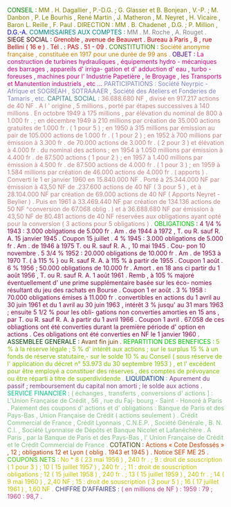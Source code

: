 <span style="color:rgb(0,128,0)">CONSEIL</span> <span style="color:rgb(0,128,0)">:</span> <span style="color:rgb(128,128,0)">MM</span> <span style="color:rgb(128,128,0)">.</span> <span style="color:rgb(128,128,0)">H.</span> <span style="color:rgb(128,128,0)">Dagallier</span> <span style="color:rgb(128,128,0)">,</span> <span style="color:rgb(128,128,0)">P.-D.G.</span> <span style="color:rgb(128,128,0)">;</span> <span style="color:rgb(128,128,0)">G.</span> <span style="color:rgb(128,128,0)">Glasser</span> <span style="color:rgb(128,128,0)">et</span> <span style="color:rgb(128,128,0)">B.</span> <span style="color:rgb(128,128,0)">Bonjean</span> <span style="color:rgb(128,128,0)">,</span> <span style="color:rgb(128,128,0)">V.-P.</span> <span style="color:rgb(128,128,0)">;</span> <span style="color:rgb(128,128,0)">M.</span> <span style="color:rgb(128,128,0)">Danbon</span> <span style="color:rgb(128,128,0)">,</span> <span style="color:rgb(128,128,0)">P.</span> <span style="color:rgb(128,128,0)">Le</span> <span style="color:rgb(128,128,0)">Bourhis</span> <span style="color:rgb(128,128,0)">,</span> <span style="color:rgb(128,128,0)">René</span> <span style="color:rgb(128,128,0)">Martin</span> <span style="color:rgb(128,128,0)">,</span> <span style="color:rgb(128,128,0)">J.</span> <span style="color:rgb(128,128,0)">Matheron</span> <span style="color:rgb(128,128,0)">,</span> <span style="color:rgb(128,128,0)">M.</span> <span style="color:rgb(128,128,0)">Neyret</span> <span style="color:rgb(128,128,0)">,</span> <span style="color:rgb(128,128,0)">H.</span> <span style="color:rgb(128,128,0)">Vicaire</span> <span style="color:rgb(128,128,0)">,</span> <span style="color:rgb(128,128,0)">Baron</span> <span style="color:rgb(128,128,0)">L.</span> <span style="color:rgb(128,128,0)">Reille</span> <span style="color:rgb(128,128,0)">,</span> <span style="color:rgb(128,128,0)">F.</span> <span style="color:rgb(128,128,0)">Paul</span> <span style="color:rgb(128,128,0)">.</span> <span style="color:rgb(128,128,0)">DIRECTION</span> <span style="color:rgb(128,128,0)">:</span> <span style="color:rgb(128,128,0)">MM</span> <span style="color:rgb(128,128,0)">.</span> <span style="color:rgb(128,128,0)">B.</span> <span style="color:rgb(128,128,0)">Chadenet</span> <span style="color:rgb(128,128,0)">,</span> <span style="color:rgb(128,128,0)">D.G.</span> <span style="color:rgb(128,128,0)">;</span> <span style="color:rgb(128,128,0)">P.</span> <span style="color:rgb(128,128,0)">Million</span> <span style="color:rgb(128,128,0)">,</span> <span style="color:rgb(0,0,192)">D.G.-A.</span> <span style="color:rgb(0,128,128)">COMMISSAIRES</span> <span style="color:rgb(0,128,128)">AUX</span> <span style="color:rgb(0,128,128)">COMPTES</span> <span style="color:rgb(0,128,128)">:</span> <span style="color:rgb(128,128,128)">MM</span> <span style="color:rgb(128,128,128)">.</span> <span style="color:rgb(128,128,128)">M.</span> <span style="color:rgb(128,128,128)">Roche</span> <span style="color:rgb(128,128,128)">,</span> <span style="color:rgb(128,128,128)">A.</span> <span style="color:rgb(128,128,128)">Rouget</span> <span style="color:rgb(128,128,128)">.</span> <span style="color:rgb(64,0,0)">SIEGE</span> <span style="color:rgb(64,0,0)">SOCIAL</span> <span style="color:rgb(64,0,0)">:</span> <span style="color:rgb(192,0,0)">Grenoble</span> <span style="color:rgb(192,0,0)">,</span> <span style="color:rgb(192,0,0)">avenue</span> <span style="color:rgb(192,0,0)">de</span> <span style="color:rgb(192,0,0)">Beauvert</span> <span style="color:rgb(192,0,0)">.</span> <span style="color:rgb(192,0,0)">Bureau</span> <span style="color:rgb(192,0,0)">à</span> <span style="color:rgb(192,0,0)">Paris</span> <span style="color:rgb(192,0,0)">,</span> <span style="color:rgb(192,0,0)">8</span> <span style="color:rgb(192,0,0)">,</span> <span style="color:rgb(192,0,0)">rue</span> <span style="color:rgb(192,0,0)">Bellini</span> <span style="color:rgb(192,0,0)">(</span> <span style="color:rgb(192,0,0)">16</span> <span style="color:rgb(192,0,0)">e</span> <span style="color:rgb(192,0,0)">)</span> <span style="color:rgb(192,0,0)">.</span> <span style="color:rgb(192,0,0)">Tél</span> <span style="color:rgb(192,0,0)">.</span> <span style="color:rgb(192,0,0)">:</span> <span style="color:rgb(192,0,0)">PAS</span> <span style="color:rgb(192,0,0)">.</span> <span style="color:rgb(192,0,0)">51</span> <span style="color:rgb(192,0,0)">-</span> <span style="color:rgb(192,0,0)">09</span> <span style="color:rgb(192,0,0)">.</span> <span style="color:rgb(64,128,0)">CONSTITUTION</span> <span style="color:rgb(64,128,0)">:</span> <span style="color:rgb(192,128,0)">Société</span> <span style="color:rgb(192,128,0)">anonyme</span> <span style="color:rgb(192,128,0)">française</span> <span style="color:rgb(192,128,0)">,</span> <span style="color:rgb(192,128,0)">constituée</span> <span style="color:rgb(192,128,0)">en</span> <span style="color:rgb(192,128,0)">1917</span> <span style="color:rgb(192,128,0)">pour</span> <span style="color:rgb(192,128,0)">une</span> <span style="color:rgb(192,128,0)">durée</span> <span style="color:rgb(192,128,0)">de</span> <span style="color:rgb(192,128,0)">99</span> <span style="color:rgb(192,128,0)">ans</span> <span style="color:rgb(192,128,0)">.</span> <span style="color:rgb(64,0,128)">OBJET</span> <span style="color:rgb(64,0,128)">:</span> <span style="color:rgb(192,0,128)">La</span> <span style="color:rgb(192,0,128)">construction</span> <span style="color:rgb(192,0,128)">de</span> <span style="color:rgb(192,0,128)">turbines</span> <span style="color:rgb(192,0,128)">hydrauliques</span> <span style="color:rgb(192,0,128)">,</span> <span style="color:rgb(192,0,128)">équipements</span> <span style="color:rgb(192,0,128)">hydro</span> <span style="color:rgb(192,0,128)">-</span> <span style="color:rgb(192,0,128)">mécaniques</span> <span style="color:rgb(192,0,128)">des</span> <span style="color:rgb(192,0,128)">barrages</span> <span style="color:rgb(192,0,128)">,</span> <span style="color:rgb(192,0,128)">appareils</span> <span style="color:rgb(192,0,128)">d'</span> <span style="color:rgb(192,0,128)">irriga-</span> <span style="color:rgb(192,0,128)">gation</span> <span style="color:rgb(192,0,128)">et</span> <span style="color:rgb(192,0,128)">d'</span> <span style="color:rgb(192,0,128)">adduction</span> <span style="color:rgb(192,0,128)">d'</span> <span style="color:rgb(192,0,128)">eau</span> <span style="color:rgb(192,0,128)">,</span> <span style="color:rgb(192,0,128)">turbo</span> <span style="color:rgb(192,0,128)">-</span> <span style="color:rgb(192,0,128)">foreuses</span> <span style="color:rgb(192,0,128)">,</span> <span style="color:rgb(192,0,128)">machines</span> <span style="color:rgb(192,0,128)">pour</span> <span style="color:rgb(192,0,128)">l'</span> <span style="color:rgb(192,0,128)">Industrie</span> <span style="color:rgb(192,0,128)">Papetière</span> <span style="color:rgb(192,0,128)">,</span> <span style="color:rgb(192,0,128)">le</span> <span style="color:rgb(192,0,128)">Broyage</span> <span style="color:rgb(192,0,128)">,</span> <span style="color:rgb(192,0,128)">les</span> <span style="color:rgb(192,0,128)">Transports</span> <span style="color:rgb(192,0,128)">et</span> <span style="color:rgb(192,0,128)">Manutention</span> <span style="color:rgb(192,0,128)">industriels</span> <span style="color:rgb(192,0,128)">,</span> <span style="color:rgb(192,0,128)">etc</span> <span style="color:rgb(192,0,128)">...</span> <span style="color:rgb(128,128,192)">PARTICIPATIONS</span> <span style="color:rgb(128,128,192)">:</span> <span style="color:rgb(128,128,192)">Société</span> <span style="color:rgb(128,128,192)">Neyrpic</span> <span style="color:rgb(128,128,192)">-</span> <span style="color:rgb(128,128,192)">Afrîque</span> <span style="color:rgb(128,128,192)">et</span> <span style="color:rgb(128,128,192)">SOGREAH</span> <span style="color:rgb(128,128,192)">,</span> <span style="color:rgb(128,128,192)">SOTRAAAER</span> <span style="color:rgb(128,128,192)">,</span> <span style="color:rgb(128,128,192)">Société</span> <span style="color:rgb(128,128,192)">des</span> <span style="color:rgb(128,128,192)">Ateliers</span> <span style="color:rgb(128,128,192)">et</span> <span style="color:rgb(128,128,192)">Fonderies</span> <span style="color:rgb(128,128,192)">de</span> <span style="color:rgb(128,128,192)">Tamaris</span> <span style="color:rgb(128,128,192)">,</span> <span style="color:rgb(128,128,192)">etc.</span> <span style="color:rgb(64,128,128)">CAPITAL</span> <span style="color:rgb(64,128,128)">SOCIAL</span> <span style="color:rgb(64,128,128)">:</span> <span style="color:rgb(192,128,128)">36.688.680</span> <span style="color:rgb(192,128,128)">NF</span> <span style="color:rgb(192,128,128)">,</span> <span style="color:rgb(192,128,128)">divisé</span> <span style="color:rgb(192,128,128)">en</span> <span style="color:rgb(192,128,128)">917.217</span> <span style="color:rgb(192,128,128)">actions</span> <span style="color:rgb(192,128,128)">de</span> <span style="color:rgb(192,128,128)">40</span> <span style="color:rgb(192,128,128)">NF</span> <span style="color:rgb(192,128,128)">.</span> <span style="color:rgb(192,128,128)">A</span> <span style="color:rgb(192,128,128)">l</span> <span style="color:rgb(192,128,128)">'</span> <span style="color:rgb(192,128,128)">origine</span> <span style="color:rgb(192,128,128)">,</span> <span style="color:rgb(192,128,128)">5</span> <span style="color:rgb(192,128,128)">millions</span> <span style="color:rgb(192,128,128)">,</span> <span style="color:rgb(192,128,128)">porté</span> <span style="color:rgb(192,128,128)">par</span> <span style="color:rgb(192,128,128)">étapes</span> <span style="color:rgb(192,128,128)">successives</span> <span style="color:rgb(192,128,128)">à</span> <span style="color:rgb(192,128,128)">140</span> <span style="color:rgb(192,128,128)">millions</span> <span style="color:rgb(192,128,128)">.</span> <span style="color:rgb(192,128,128)">En</span> <span style="color:rgb(192,128,128)">octobre</span> <span style="color:rgb(192,128,128)">1949</span> <span style="color:rgb(192,128,128)">à</span> <span style="color:rgb(192,128,128)">175</span> <span style="color:rgb(192,128,128)">millions</span> <span style="color:rgb(192,128,128)">,</span> <span style="color:rgb(192,128,128)">par</span> <span style="color:rgb(192,128,128)">élévation</span> <span style="color:rgb(192,128,128)">du</span> <span style="color:rgb(192,128,128)">nominal</span> <span style="color:rgb(192,128,128)">de</span> <span style="color:rgb(192,128,128)">800</span> <span style="color:rgb(192,128,128)">à</span> <span style="color:rgb(192,128,128)">1.000</span> <span style="color:rgb(192,128,128)">fr</span> <span style="color:rgb(192,128,128)">.</span> <span style="color:rgb(192,128,128)">;</span> <span style="color:rgb(192,128,128)">en</span> <span style="color:rgb(192,128,128)">décembre</span> <span style="color:rgb(192,128,128)">1949</span> <span style="color:rgb(192,128,128)">à</span> <span style="color:rgb(192,128,128)">210</span> <span style="color:rgb(192,128,128)">millions</span> <span style="color:rgb(192,128,128)">par</span> <span style="color:rgb(192,128,128)">création</span> <span style="color:rgb(192,128,128)">de</span> <span style="color:rgb(192,128,128)">35.000</span> <span style="color:rgb(192,128,128)">actions</span> <span style="color:rgb(192,128,128)">gratuites</span> <span style="color:rgb(192,128,128)">de</span> <span style="color:rgb(192,128,128)">1.000</span> <span style="color:rgb(192,128,128)">fr</span> <span style="color:rgb(192,128,128)">.</span> <span style="color:rgb(192,128,128)">(</span> <span style="color:rgb(192,128,128)">1</span> <span style="color:rgb(192,128,128)">pour</span> <span style="color:rgb(192,128,128)">5</span> <span style="color:rgb(192,128,128)">)</span> <span style="color:rgb(192,128,128)">;</span> <span style="color:rgb(192,128,128)">en</span> <span style="color:rgb(192,128,128)">1950</span> <span style="color:rgb(192,128,128)">à</span> <span style="color:rgb(192,128,128)">315</span> <span style="color:rgb(192,128,128)">millions</span> <span style="color:rgb(192,128,128)">par</span> <span style="color:rgb(192,128,128)">émission</span> <span style="color:rgb(192,128,128)">au</span> <span style="color:rgb(192,128,128)">pair</span> <span style="color:rgb(192,128,128)">de</span> <span style="color:rgb(192,128,128)">105.000</span> <span style="color:rgb(192,128,128)">actions</span> <span style="color:rgb(192,128,128)">de</span> <span style="color:rgb(192,128,128)">1.000</span> <span style="color:rgb(192,128,128)">fr</span> <span style="color:rgb(192,128,128)">.</span> <span style="color:rgb(192,128,128)">(</span> <span style="color:rgb(192,128,128)">1</span> <span style="color:rgb(192,128,128)">pour</span> <span style="color:rgb(192,128,128)">2</span> <span style="color:rgb(192,128,128)">)</span> <span style="color:rgb(192,128,128)">;</span> <span style="color:rgb(192,128,128)">en</span> <span style="color:rgb(192,128,128)">1952</span> <span style="color:rgb(192,128,128)">à</span> <span style="color:rgb(192,128,128)">700</span> <span style="color:rgb(192,128,128)">millions</span> <span style="color:rgb(192,128,128)">par</span> <span style="color:rgb(192,128,128)">émission</span> <span style="color:rgb(192,128,128)">à</span> <span style="color:rgb(192,128,128)">3.300</span> <span style="color:rgb(192,128,128)">fr</span> <span style="color:rgb(192,128,128)">.</span> <span style="color:rgb(192,128,128)">de</span> <span style="color:rgb(192,128,128)">70.000</span> <span style="color:rgb(192,128,128)">actions</span> <span style="color:rgb(192,128,128)">de</span> <span style="color:rgb(192,128,128)">3.000</span> <span style="color:rgb(192,128,128)">fr</span> <span style="color:rgb(192,128,128)">.</span> <span style="color:rgb(192,128,128)">(</span> <span style="color:rgb(192,128,128)">2</span> <span style="color:rgb(192,128,128)">pour</span> <span style="color:rgb(192,128,128)">3</span> <span style="color:rgb(192,128,128)">)</span> <span style="color:rgb(192,128,128)">et</span> <span style="color:rgb(192,128,128)">élévation</span> <span style="color:rgb(192,128,128)">à</span> <span style="color:rgb(192,128,128)">4.000</span> <span style="color:rgb(192,128,128)">fr</span> <span style="color:rgb(192,128,128)">.</span> <span style="color:rgb(192,128,128)">du</span> <span style="color:rgb(192,128,128)">nominal</span> <span style="color:rgb(192,128,128)">des</span> <span style="color:rgb(192,128,128)">actions</span> <span style="color:rgb(192,128,128)">;</span> <span style="color:rgb(192,128,128)">en</span> <span style="color:rgb(192,128,128)">1954</span> <span style="color:rgb(192,128,128)">à</span> <span style="color:rgb(192,128,128)">1.050</span> <span style="color:rgb(192,128,128)">millions</span> <span style="color:rgb(192,128,128)">par</span> <span style="color:rgb(192,128,128)">émission</span> <span style="color:rgb(192,128,128)">à</span> <span style="color:rgb(192,128,128)">4.400</span> <span style="color:rgb(192,128,128)">fr</span> <span style="color:rgb(192,128,128)">.</span> <span style="color:rgb(192,128,128)">de</span> <span style="color:rgb(192,128,128)">87.500</span> <span style="color:rgb(192,128,128)">actions</span> <span style="color:rgb(192,128,128)">(</span> <span style="color:rgb(192,128,128)">1</span> <span style="color:rgb(192,128,128)">pour</span> <span style="color:rgb(192,128,128)">2</span> <span style="color:rgb(192,128,128)">)</span> <span style="color:rgb(192,128,128)">;</span> <span style="color:rgb(192,128,128)">en</span> <span style="color:rgb(192,128,128)">1957</span> <span style="color:rgb(192,128,128)">à</span> <span style="color:rgb(192,128,128)">1.400</span> <span style="color:rgb(192,128,128)">millions</span> <span style="color:rgb(192,128,128)">par</span> <span style="color:rgb(192,128,128)">émission</span> <span style="color:rgb(192,128,128)">à</span> <span style="color:rgb(192,128,128)">4.500</span> <span style="color:rgb(192,128,128)">fr</span> <span style="color:rgb(192,128,128)">.</span> <span style="color:rgb(192,128,128)">de</span> <span style="color:rgb(192,128,128)">87.500</span> <span style="color:rgb(192,128,128)">actions</span> <span style="color:rgb(192,128,128)">de</span> <span style="color:rgb(192,128,128)">4.000</span> <span style="color:rgb(192,128,128)">fr</span> <span style="color:rgb(192,128,128)">.</span> <span style="color:rgb(192,128,128)">(</span> <span style="color:rgb(192,128,128)">1</span> <span style="color:rgb(192,128,128)">pour</span> <span style="color:rgb(192,128,128)">3</span> <span style="color:rgb(192,128,128)">)</span> <span style="color:rgb(192,128,128)">;</span> <span style="color:rgb(192,128,128)">en</span> <span style="color:rgb(192,128,128)">1959</span> <span style="color:rgb(192,128,128)">à</span> <span style="color:rgb(192,128,128)">1.584</span> <span style="color:rgb(192,128,128)">millions</span> <span style="color:rgb(192,128,128)">par</span> <span style="color:rgb(192,128,128)">création</span> <span style="color:rgb(192,128,128)">de</span> <span style="color:rgb(192,128,128)">46.000</span> <span style="color:rgb(192,128,128)">actions</span> <span style="color:rgb(192,128,128)">de</span> <span style="color:rgb(192,128,128)">4.000</span> <span style="color:rgb(192,128,128)">fr</span> <span style="color:rgb(192,128,128)">.</span> <span style="color:rgb(192,128,128)">(</span> <span style="color:rgb(192,128,128)">apports</span> <span style="color:rgb(192,128,128)">)</span> <span style="color:rgb(192,128,128)">.</span> <span style="color:rgb(192,128,128)">Converti</span> <span style="color:rgb(192,128,128)">le</span> <span style="color:rgb(192,128,128)">1</span> <span style="color:rgb(192,128,128)">er</span> <span style="color:rgb(192,128,128)">janvier</span> <span style="color:rgb(192,128,128)">1960</span> <span style="color:rgb(192,128,128)">en</span> <span style="color:rgb(192,128,128)">15.840.000</span> <span style="color:rgb(192,128,128)">NF</span> <span style="color:rgb(192,128,128)">.</span> <span style="color:rgb(192,128,128)">Porté</span> <span style="color:rgb(192,128,128)">à</span> <span style="color:rgb(192,128,128)">25.344.000</span> <span style="color:rgb(192,128,128)">NF</span> <span style="color:rgb(192,128,128)">par</span> <span style="color:rgb(192,128,128)">émission</span> <span style="color:rgb(192,128,128)">à</span> <span style="color:rgb(192,128,128)">43,50</span> <span style="color:rgb(192,128,128)">NF</span> <span style="color:rgb(192,128,128)">de</span> <span style="color:rgb(192,128,128)">.237.600</span> <span style="color:rgb(192,128,128)">actions</span> <span style="color:rgb(192,128,128)">de</span> <span style="color:rgb(192,128,128)">40</span> <span style="color:rgb(192,128,128)">NF</span> <span style="color:rgb(192,128,128)">(</span> <span style="color:rgb(192,128,128)">3</span> <span style="color:rgb(192,128,128)">pour</span> <span style="color:rgb(192,128,128)">5</span> <span style="color:rgb(192,128,128)">)</span> <span style="color:rgb(192,128,128)">,</span> <span style="color:rgb(192,128,128)">et</span> <span style="color:rgb(192,128,128)">à</span> <span style="color:rgb(192,128,128)">28.104.000</span> <span style="color:rgb(192,128,128)">NF</span> <span style="color:rgb(192,128,128)">par</span> <span style="color:rgb(192,128,128)">création</span> <span style="color:rgb(192,128,128)">de</span> <span style="color:rgb(192,128,128)">69.000</span> <span style="color:rgb(192,128,128)">actions</span> <span style="color:rgb(192,128,128)">de</span> <span style="color:rgb(192,128,128)">40</span> <span style="color:rgb(192,128,128)">NF</span> <span style="color:rgb(192,128,128)">(</span> <span style="color:rgb(192,128,128)">Apports</span> <span style="color:rgb(192,128,128)">Neyret</span> <span style="color:rgb(192,128,128)">-</span> <span style="color:rgb(192,128,128)">Beylier</span> <span style="color:rgb(192,128,128)">)</span> <span style="color:rgb(192,128,128)">.</span> <span style="color:rgb(192,128,128)">Puis</span> <span style="color:rgb(192,128,128)">en</span> <span style="color:rgb(192,128,128)">1961</span> <span style="color:rgb(192,128,128)">à</span> <span style="color:rgb(192,128,128)">33.469.440</span> <span style="color:rgb(192,128,128)">NF</span> <span style="color:rgb(192,128,128)">par</span> <span style="color:rgb(192,128,128)">création</span> <span style="color:rgb(192,128,128)">de</span> <span style="color:rgb(192,128,128)">134.136</span> <span style="color:rgb(192,128,128)">actions</span> <span style="color:rgb(192,128,128)">de</span> <span style="color:rgb(192,128,128)">50</span> <span style="color:rgb(192,128,128)">NF</span> <span style="color:rgb(192,128,128)">^conversion</span> <span style="color:rgb(192,128,128)">de</span> <span style="color:rgb(192,128,128)">67.068</span> <span style="color:rgb(192,128,128)">oblig</span> <span style="color:rgb(192,128,128)">.</span> <span style="color:rgb(192,128,128)">)</span> <span style="color:rgb(192,128,128)">et</span> <span style="color:rgb(192,128,128)">à</span> <span style="color:rgb(192,128,128)">36.688.680</span> <span style="color:rgb(192,128,128)">NF</span> <span style="color:rgb(192,128,128)">par</span> <span style="color:rgb(192,128,128)">émission</span> <span style="color:rgb(192,128,128)">à</span> <span style="color:rgb(192,128,128)">43,50</span> <span style="color:rgb(192,128,128)">NF</span> <span style="color:rgb(192,128,128)">de</span> <span style="color:rgb(192,128,128)">80.481</span> <span style="color:rgb(192,128,128)">actions</span> <span style="color:rgb(192,128,128)">de</span> <span style="color:rgb(192,128,128)">40</span> <span style="color:rgb(192,128,128)">NF</span> <span style="color:rgb(192,128,128)">réservées</span> <span style="color:rgb(192,128,128)">aux</span> <span style="color:rgb(192,128,128)">obligations</span> <span style="color:rgb(192,128,128)">ayant</span> <span style="color:rgb(192,128,128)">opté</span> <span style="color:rgb(192,128,128)">pour</span> <span style="color:rgb(192,128,128)">la</span> <span style="color:rgb(192,128,128)">conversion</span> <span style="color:rgb(192,128,128)">(</span> <span style="color:rgb(192,128,128)">3</span> <span style="color:rgb(192,128,128)">actions</span> <span style="color:rgb(192,128,128)">pour</span> <span style="color:rgb(192,128,128)">5</span> <span style="color:rgb(192,128,128)">obligations</span> <span style="color:rgb(192,128,128)">)</span> <span style="color:rgb(192,128,128)">.</span> <span style="color:rgb(0,192,0)">OBLIGATIONS</span> <span style="color:rgb(0,64,0)">:</span> <span style="color:rgb(128,0,64)">4</span> <span style="color:rgb(128,0,64)">1/4</span> <span style="color:rgb(128,0,64)">%</span> <span style="color:rgb(128,0,64)">1943</span> <span style="color:rgb(128,0,64)">:</span> <span style="color:rgb(128,0,64)">3.000</span> <span style="color:rgb(128,0,64)">obligations</span> <span style="color:rgb(128,0,64)">de</span> <span style="color:rgb(128,0,64)">5.000</span> <span style="color:rgb(128,0,64)">fr</span> <span style="color:rgb(128,0,64)">.</span> <span style="color:rgb(128,0,64)">Am</span> <span style="color:rgb(128,0,64)">.</span> <span style="color:rgb(128,0,64)">de</span> <span style="color:rgb(128,0,64)">1944</span> <span style="color:rgb(128,0,64)">à</span> <span style="color:rgb(128,0,64)">1972</span> <span style="color:rgb(128,0,64)">,</span> <span style="color:rgb(128,0,64)">T.</span> <span style="color:rgb(128,0,64)">ou</span> <span style="color:rgb(128,0,64)">R.</span> <span style="color:rgb(128,0,64)">sauf</span> <span style="color:rgb(128,0,64)">R.</span> <span style="color:rgb(128,0,64)">A.</span> <span style="color:rgb(128,0,64)">15</span> <span style="color:rgb(128,0,64)">janvier</span> <span style="color:rgb(128,0,64)">1945</span> <span style="color:rgb(128,0,64)">.</span> <span style="color:rgb(128,0,64)">Coupon</span> <span style="color:rgb(128,0,64)">15</span> <span style="color:rgb(128,0,64)">juillet</span> <span style="color:rgb(128,0,64)">.</span> <span style="color:rgb(128,0,64)">4</span> <span style="color:rgb(128,0,64)">%</span> <span style="color:rgb(128,0,64)">1945</span> <span style="color:rgb(128,0,64)">:</span> <span style="color:rgb(128,0,64)">3.000</span> <span style="color:rgb(128,0,64)">obligations</span> <span style="color:rgb(128,0,64)">de</span> <span style="color:rgb(128,0,64)">5.000</span> <span style="color:rgb(128,0,64)">fr</span> <span style="color:rgb(128,0,64)">.</span> <span style="color:rgb(128,0,64)">Am</span> <span style="color:rgb(128,0,64)">.</span> <span style="color:rgb(128,0,64)">de</span> <span style="color:rgb(128,0,64)">1946</span> <span style="color:rgb(128,0,64)">à</span> <span style="color:rgb(128,0,64)">1975</span> <span style="color:rgb(128,0,64)">T.</span> <span style="color:rgb(128,0,64)">ou</span> <span style="color:rgb(128,0,64)">R.</span> <span style="color:rgb(128,0,64)">sauf</span> <span style="color:rgb(128,0,64)">R.</span> <span style="color:rgb(128,0,64)">A.</span> <span style="color:rgb(128,0,64)">,</span> <span style="color:rgb(128,0,64)">10</span> <span style="color:rgb(128,0,64)">mai</span> <span style="color:rgb(128,0,64)">1945</span> <span style="color:rgb(128,0,64)">.</span> <span style="color:rgb(128,0,64)">Cou-</span> <span style="color:rgb(128,0,64)">pon</span> <span style="color:rgb(128,0,64)">10</span> <span style="color:rgb(128,0,64)">novembre</span> <span style="color:rgb(128,0,64)">.</span> <span style="color:rgb(128,0,64)">5</span> <span style="color:rgb(128,0,64)">3/4</span> <span style="color:rgb(128,0,64)">%</span> <span style="color:rgb(128,0,64)">1952</span> <span style="color:rgb(128,0,64)">:</span> <span style="color:rgb(128,0,64)">20.000</span> <span style="color:rgb(128,0,64)">obligations</span> <span style="color:rgb(128,0,64)">de</span> <span style="color:rgb(128,0,64)">10.000</span> <span style="color:rgb(128,0,64)">fr</span> <span style="color:rgb(128,0,64)">.</span> <span style="color:rgb(128,0,64)">Am</span> <span style="color:rgb(128,0,64)">.</span> <span style="color:rgb(128,0,64)">de</span> <span style="color:rgb(128,0,64)">1953</span> <span style="color:rgb(128,0,64)">à</span> <span style="color:rgb(128,0,64)">1970</span> <span style="color:rgb(128,0,64)">T.</span> <span style="color:rgb(128,0,64)">(</span> <span style="color:rgb(128,0,64)">à</span> <span style="color:rgb(128,0,64)">115</span> <span style="color:rgb(128,0,64)">%</span> <span style="color:rgb(128,0,64)">}</span> <span style="color:rgb(128,0,64)">ou</span> <span style="color:rgb(128,0,64)">R.</span> <span style="color:rgb(128,0,64)">sauf</span> <span style="color:rgb(128,0,64)">R.</span> <span style="color:rgb(128,0,64)">A.</span> <span style="color:rgb(128,0,64)">à</span> <span style="color:rgb(128,0,64)">115</span> <span style="color:rgb(128,0,64)">%</span> <span style="color:rgb(128,0,64)">à</span> <span style="color:rgb(128,0,64)">partir</span> <span style="color:rgb(128,0,64)">de</span> <span style="color:rgb(128,0,64)">1955</span> <span style="color:rgb(128,0,64)">.</span> <span style="color:rgb(128,0,64)">Coupon</span> <span style="color:rgb(128,0,64)">1</span> <span style="color:rgb(128,0,64)">août</span> <span style="color:rgb(128,0,64)">.</span> <span style="color:rgb(128,0,64)">6</span> <span style="color:rgb(128,0,64)">%</span> <span style="color:rgb(128,0,64)">1956</span> <span style="color:rgb(128,0,64)">;</span> <span style="color:rgb(128,0,64)">50.000</span> <span style="color:rgb(128,0,64)">obligations</span> <span style="color:rgb(128,0,64)">de</span> <span style="color:rgb(128,0,64)">10.000</span> <span style="color:rgb(128,0,64)">fr</span> <span style="color:rgb(128,0,64)">.</span> <span style="color:rgb(128,0,64)">Amort</span> <span style="color:rgb(128,0,64)">.</span> <span style="color:rgb(128,0,64)">en</span> <span style="color:rgb(128,0,64)">18</span> <span style="color:rgb(128,0,64)">ans</span> <span style="color:rgb(128,0,64)">ci</span> <span style="color:rgb(128,0,64)">partir</span> <span style="color:rgb(128,0,64)">du</span> <span style="color:rgb(128,0,64)">1</span> <span style="color:rgb(128,0,64)">août</span> <span style="color:rgb(128,0,64)">1956</span> <span style="color:rgb(128,0,64)">,</span> <span style="color:rgb(128,0,64)">T.</span> <span style="color:rgb(128,0,64)">ou</span> <span style="color:rgb(128,0,64)">R.</span> <span style="color:rgb(128,0,64)">sauf</span> <span style="color:rgb(128,0,64)">R.</span> <span style="color:rgb(128,0,64)">A.</span> <span style="color:rgb(128,0,64)">1</span> <span style="color:rgb(128,0,64)">août</span> <span style="color:rgb(128,0,64)">1961</span> <span style="color:rgb(128,0,64)">.</span> <span style="color:rgb(128,0,64)">Remb</span> <span style="color:rgb(128,0,64)">,</span> <span style="color:rgb(128,0,64)">à</span> <span style="color:rgb(128,0,64)">105</span> <span style="color:rgb(128,0,64)">%</span> <span style="color:rgb(128,0,64)">majoré</span> <span style="color:rgb(128,0,64)">éventuellement</span> <span style="color:rgb(128,0,64)">d'</span> <span style="color:rgb(128,0,64)">une</span> <span style="color:rgb(128,0,64)">prime</span> <span style="color:rgb(128,0,64)">supplémentaire</span> <span style="color:rgb(128,0,64)">basée</span> <span style="color:rgb(128,0,64)">sur</span> <span style="color:rgb(128,0,64)">les</span> <span style="color:rgb(128,0,64)">éco-</span> <span style="color:rgb(128,0,64)">nomies</span> <span style="color:rgb(128,0,64)">résultant</span> <span style="color:rgb(128,0,64)">du</span> <span style="color:rgb(128,0,64)">jeu</span> <span style="color:rgb(128,0,64)">des</span> <span style="color:rgb(128,0,64)">rachats</span> <span style="color:rgb(128,0,64)">en</span> <span style="color:rgb(128,0,64)">Bourse</span> <span style="color:rgb(128,0,64)">.</span> <span style="color:rgb(128,0,64)">Coupon</span> <span style="color:rgb(128,0,64)">1</span> <span style="color:rgb(128,0,64)">er</span> <span style="color:rgb(128,0,64)">août</span> <span style="color:rgb(128,0,64)">.</span> <span style="color:rgb(128,0,64)">3</span> <span style="color:rgb(128,0,64)">%</span> <span style="color:rgb(128,0,64)">1958</span> <span style="color:rgb(128,0,64)">:</span> <span style="color:rgb(128,0,64)">70.000</span> <span style="color:rgb(128,0,64)">obligations</span> <span style="color:rgb(128,0,64)">émises</span> <span style="color:rgb(128,0,64)">à</span> <span style="color:rgb(128,0,64)">11.000</span> <span style="color:rgb(128,0,64)">fr</span> <span style="color:rgb(128,0,64)">.</span> <span style="color:rgb(128,0,64)">convertibles</span> <span style="color:rgb(128,0,64)">en</span> <span style="color:rgb(128,0,64)">actions</span> <span style="color:rgb(128,0,64)">du</span> <span style="color:rgb(128,0,64)">1</span> <span style="color:rgb(128,0,64)">avril</span> <span style="color:rgb(128,0,64)">au</span> <span style="color:rgb(128,0,64)">30</span> <span style="color:rgb(128,0,64)">juin</span> <span style="color:rgb(128,0,64)">1961</span> <span style="color:rgb(128,0,64)">et</span> <span style="color:rgb(128,0,64)">du</span> <span style="color:rgb(128,0,64)">1</span> <span style="color:rgb(128,0,64)">avril</span> <span style="color:rgb(128,0,64)">au</span> <span style="color:rgb(128,0,64)">30</span> <span style="color:rgb(128,0,64)">juin</span> <span style="color:rgb(128,0,64)">1963</span> <span style="color:rgb(128,0,64)">,</span> <span style="color:rgb(128,0,64)">intérêt</span> <span style="color:rgb(128,0,64)">3</span> <span style="color:rgb(128,0,64)">%</span> <span style="color:rgb(128,0,64)">jusqu'</span> <span style="color:rgb(128,0,64)">au</span> <span style="color:rgb(128,0,64)">31</span> <span style="color:rgb(128,0,64)">mars</span> <span style="color:rgb(128,0,64)">1963</span> <span style="color:rgb(128,0,64)">;</span> <span style="color:rgb(128,0,64)">ensuite</span> <span style="color:rgb(128,0,64)">5</span> <span style="color:rgb(128,0,64)">1/2</span> <span style="color:rgb(128,0,64)">%</span> <span style="color:rgb(128,0,64)">pour</span> <span style="color:rgb(128,0,64)">les</span> <span style="color:rgb(128,0,64)">obli-</span> <span style="color:rgb(128,0,64)">gations</span> <span style="color:rgb(128,0,64)">non</span> <span style="color:rgb(128,0,64)">converties</span> <span style="color:rgb(128,0,64)">amorties</span> <span style="color:rgb(128,0,64)">en</span> <span style="color:rgb(128,0,64)">15</span> <span style="color:rgb(128,0,64)">ans</span> <span style="color:rgb(128,0,64)">,</span> <span style="color:rgb(128,0,64)">par</span> <span style="color:rgb(128,0,64)">T.</span> <span style="color:rgb(128,0,64)">ou</span> <span style="color:rgb(128,0,64)">R.</span> <span style="color:rgb(128,0,64)">sauf</span> <span style="color:rgb(128,0,64)">R.</span> <span style="color:rgb(128,0,64)">A.</span> <span style="color:rgb(128,0,64)">à</span> <span style="color:rgb(128,0,64)">partir</span> <span style="color:rgb(128,0,64)">du</span> <span style="color:rgb(128,0,64)">1</span> <span style="color:rgb(128,0,64)">avril</span> <span style="color:rgb(128,0,64)">1966</span> <span style="color:rgb(128,0,64)">.</span> <span style="color:rgb(128,0,64)">Coupon</span> <span style="color:rgb(128,0,64)">1</span> <span style="color:rgb(128,0,64)">avril</span> <span style="color:rgb(128,0,64)">.</span> <span style="color:rgb(128,0,64)">67.058</span> <span style="color:rgb(128,0,64)">de</span> <span style="color:rgb(128,0,64)">ces</span> <span style="color:rgb(128,0,64)">obliagtions</span> <span style="color:rgb(128,0,64)">ont</span> <span style="color:rgb(128,0,64)">été</span> <span style="color:rgb(128,0,64)">converties</span> <span style="color:rgb(128,0,64)">durant</span> <span style="color:rgb(128,0,64)">la</span> <span style="color:rgb(128,0,64)">première</span> <span style="color:rgb(128,0,64)">période</span> <span style="color:rgb(128,0,64)">d'</span> <span style="color:rgb(128,0,64)">option</span> <span style="color:rgb(128,0,64)">en</span> <span style="color:rgb(128,0,64)">actions</span> <span style="color:rgb(128,0,64)">.</span> <span style="color:rgb(128,0,64)">Ces</span> <span style="color:rgb(128,0,64)">obligations</span> <span style="color:rgb(128,0,64)">ont</span> <span style="color:rgb(128,0,64)">été</span> <span style="color:rgb(128,0,64)">converties</span> <span style="color:rgb(128,0,64)">en</span> <span style="color:rgb(128,0,64)">NF</span> <span style="color:rgb(128,0,64)">le</span> <span style="color:rgb(128,0,64)">1</span> <span style="color:rgb(128,0,64)">janvier</span> <span style="color:rgb(128,0,64)">1960</span> <span style="color:rgb(128,0,64)">.</span> <span style="color:rgb(0,64,0)">ASSEMBLEE</span> <span style="color:rgb(0,64,0)">GENERALE</span> <span style="color:rgb(0,64,0)">:</span> <span style="color:rgb(128,64,0)">Avant</span> <span style="color:rgb(128,64,0)">fin</span> <span style="color:rgb(128,64,0)">juin</span> <span style="color:rgb(128,64,0)">.</span> <span style="color:rgb(0,192,0)">REPARTITION</span> <span style="color:rgb(0,192,0)">DES</span> <span style="color:rgb(0,192,0)">BENEFICES</span> <span style="color:rgb(0,192,0)">:</span> <span style="color:rgb(128,192,0)">5</span> <span style="color:rgb(128,192,0)">%</span> <span style="color:rgb(128,192,0)">à</span> <span style="color:rgb(128,192,0)">la</span> <span style="color:rgb(128,192,0)">réserve</span> <span style="color:rgb(128,192,0)">légale</span> <span style="color:rgb(128,192,0)">;</span> <span style="color:rgb(128,192,0)">5</span> <span style="color:rgb(128,192,0)">%</span> <span style="color:rgb(128,192,0)">d'</span> <span style="color:rgb(128,192,0)">intérêt</span> <span style="color:rgb(128,192,0)">aux</span> <span style="color:rgb(128,192,0)">actions</span> <span style="color:rgb(128,192,0)">;</span> <span style="color:rgb(128,192,0)">sur</span> <span style="color:rgb(128,192,0)">le</span> <span style="color:rgb(128,192,0)">surplus</span> <span style="color:rgb(128,192,0)">15</span> <span style="color:rgb(128,192,0)">%</span> <span style="color:rgb(128,192,0)">à</span> <span style="color:rgb(128,192,0)">un</span> <span style="color:rgb(128,192,0)">fonds</span> <span style="color:rgb(128,192,0)">de</span> <span style="color:rgb(128,192,0)">réserve</span> <span style="color:rgb(128,192,0)">statutaire,-</span> <span style="color:rgb(128,192,0)">sur</span> <span style="color:rgb(128,192,0)">le</span> <span style="color:rgb(128,192,0)">solde</span> <span style="color:rgb(128,192,0)">10</span> <span style="color:rgb(128,192,0)">%</span> <span style="color:rgb(128,192,0)">au</span> <span style="color:rgb(128,192,0)">Conseil</span> <span style="color:rgb(128,192,0)">(</span> <span style="color:rgb(128,192,0)">sous</span> <span style="color:rgb(128,192,0)">réserve</span> <span style="color:rgb(128,192,0)">de</span> <span style="color:rgb(128,192,0)">l'</span> <span style="color:rgb(128,192,0)">application</span> <span style="color:rgb(128,192,0)">du</span> <span style="color:rgb(128,192,0)">décret</span> <span style="color:rgb(128,192,0)">n°</span> <span style="color:rgb(128,192,0)">53.973</span> <span style="color:rgb(128,192,0)">du</span> <span style="color:rgb(128,192,0)">30</span> <span style="color:rgb(128,192,0)">septembre</span> <span style="color:rgb(128,192,0)">1953</span> <span style="color:rgb(128,192,0)">)</span> <span style="color:rgb(128,192,0)">,</span> <span style="color:rgb(128,192,0)">et</span> <span style="color:rgb(128,192,0)">l'</span> <span style="color:rgb(128,192,0)">excédent</span> <span style="color:rgb(128,192,0)">pour</span> <span style="color:rgb(128,192,0)">être</span> <span style="color:rgb(128,192,0)">employé</span> <span style="color:rgb(128,192,0)">a</span> <span style="color:rgb(128,192,0)">constituer</span> <span style="color:rgb(128,192,0)">des</span> <span style="color:rgb(128,192,0)">réserves</span> <span style="color:rgb(128,192,0)">,</span> <span style="color:rgb(128,192,0)">des</span> <span style="color:rgb(128,192,0)">comptes</span> <span style="color:rgb(128,192,0)">de</span> <span style="color:rgb(128,192,0)">prévoyance</span> <span style="color:rgb(128,192,0)">ou</span> <span style="color:rgb(128,192,0)">être</span> <span style="color:rgb(128,192,0)">réparti</span> <span style="color:rgb(128,192,0)">à</span> <span style="color:rgb(128,192,0)">titre</span> <span style="color:rgb(128,192,0)">de</span> <span style="color:rgb(128,192,0)">superdividende</span> <span style="color:rgb(128,192,0)">.</span> <span style="color:rgb(0,64,128)">LIQUIDATION</span> <span style="color:rgb(0,192,128)">:</span> <span style="color:rgb(128,64,128)">Apurement</span> <span style="color:rgb(128,64,128)">du</span> <span style="color:rgb(128,64,128)">passif</span> <span style="color:rgb(128,64,128)">;</span> <span style="color:rgb(128,64,128)">remboursement</span> <span style="color:rgb(128,64,128)">du</span> <span style="color:rgb(128,64,128)">capital</span> <span style="color:rgb(128,64,128)">non</span> <span style="color:rgb(128,64,128)">amorti</span> <span style="color:rgb(128,64,128)">;</span> <span style="color:rgb(128,64,128)">le</span> <span style="color:rgb(128,64,128)">solde</span> <span style="color:rgb(128,64,128)">aux</span> <span style="color:rgb(128,64,128)">actions</span> <span style="color:rgb(128,64,128)">.</span> <span style="color:rgb(0,192,128)">SERVICE</span> <span style="color:rgb(0,192,128)">FINANCIER</span> <span style="color:rgb(0,192,128)">:</span> <span style="color:rgb(128,192,128)">(</span> <span style="color:rgb(128,192,128)">échanges</span> <span style="color:rgb(128,192,128)">,</span> <span style="color:rgb(128,192,128)">transferts</span> <span style="color:rgb(128,192,128)">,</span> <span style="color:rgb(128,192,128)">conversions</span> <span style="color:rgb(128,192,128)">d'</span> <span style="color:rgb(128,192,128)">actions</span> <span style="color:rgb(128,192,128)">]</span> <span style="color:rgb(128,192,128)">:</span> <span style="color:rgb(128,192,128)">L'Union</span> <span style="color:rgb(128,192,128)">Française</span> <span style="color:rgb(128,192,128)">de</span> <span style="color:rgb(128,192,128)">Crédit</span> <span style="color:rgb(128,192,128)">,</span> <span style="color:rgb(128,192,128)">56</span> <span style="color:rgb(128,192,128)">,</span> <span style="color:rgb(128,192,128)">rue</span> <span style="color:rgb(128,192,128)">du</span> <span style="color:rgb(128,192,128)">Faj-</span> <span style="color:rgb(128,192,128)">bourg</span> <span style="color:rgb(128,192,128)">-</span> <span style="color:rgb(128,192,128)">Saint</span> <span style="color:rgb(128,192,128)">-</span> <span style="color:rgb(128,192,128)">Honoré</span> <span style="color:rgb(128,192,128)">à</span> <span style="color:rgb(128,192,128)">Paris</span> <span style="color:rgb(128,192,128)">.</span> <span style="color:rgb(128,192,128)">Paiement</span> <span style="color:rgb(128,192,128)">des</span> <span style="color:rgb(128,192,128)">coupons</span> <span style="color:rgb(128,192,128)">d'</span> <span style="color:rgb(128,192,128)">actions</span> <span style="color:rgb(128,192,128)">et</span> <span style="color:rgb(128,192,128)">d'</span> <span style="color:rgb(128,192,128)">obligations</span> <span style="color:rgb(128,192,128)">:</span> <span style="color:rgb(128,192,128)">Banque</span> <span style="color:rgb(128,192,128)">de</span> <span style="color:rgb(128,192,128)">Paris</span> <span style="color:rgb(128,192,128)">et</span> <span style="color:rgb(128,192,128)">des</span> <span style="color:rgb(128,192,128)">Pays-Bas</span> <span style="color:rgb(128,192,128)">,</span> <span style="color:rgb(128,192,128)">Union</span> <span style="color:rgb(128,192,128)">Française</span> <span style="color:rgb(128,192,128)">de</span> <span style="color:rgb(128,192,128)">Crédit</span> <span style="color:rgb(128,192,128)">(</span> <span style="color:rgb(128,192,128)">actions</span> <span style="color:rgb(128,192,128)">seulement</span> <span style="color:rgb(128,192,128)">)</span> <span style="color:rgb(128,192,128)">.</span> <span style="color:rgb(128,192,128)">Crédit</span> <span style="color:rgb(128,192,128)">Commercial</span> <span style="color:rgb(128,192,128)">de</span> <span style="color:rgb(128,192,128)">France</span> <span style="color:rgb(128,192,128)">,</span> <span style="color:rgb(128,192,128)">Crédit</span> <span style="color:rgb(128,192,128)">Lyonnais</span> <span style="color:rgb(128,192,128)">,</span> <span style="color:rgb(128,192,128)">C.N.E.P.</span> <span style="color:rgb(128,192,128)">,</span> <span style="color:rgb(128,192,128)">Société</span> <span style="color:rgb(128,192,128)">Générale</span> <span style="color:rgb(128,192,128)">,</span> <span style="color:rgb(128,192,128)">B.</span> <span style="color:rgb(128,192,128)">N.</span> <span style="color:rgb(128,192,128)">C.I.</span> <span style="color:rgb(128,192,128)">,</span> <span style="color:rgb(128,192,128)">Société</span> <span style="color:rgb(128,192,128)">Lyonnaise</span> <span style="color:rgb(128,192,128)">de</span> <span style="color:rgb(128,192,128)">Dépôts</span> <span style="color:rgb(128,192,128)">et</span> <span style="color:rgb(128,192,128)">Banque</span> <span style="color:rgb(128,192,128)">Nicolet</span> <span style="color:rgb(128,192,128)">et</span> <span style="color:rgb(128,192,128)">Lafanéchère</span> <span style="color:rgb(128,192,128)">.</span> <span style="color:rgb(128,192,128)">A</span> <span style="color:rgb(128,192,128)">Paris</span> <span style="color:rgb(128,192,128)">,</span> <span style="color:rgb(128,192,128)">par</span> <span style="color:rgb(128,192,128)">la</span> <span style="color:rgb(128,192,128)">Banque</span> <span style="color:rgb(128,192,128)">de</span> <span style="color:rgb(128,192,128)">Paris</span> <span style="color:rgb(128,192,128)">et</span> <span style="color:rgb(128,192,128)">des</span> <span style="color:rgb(128,192,128)">Pays-Bas</span> <span style="color:rgb(128,192,128)">,</span> <span style="color:rgb(128,192,128)">l'</span> <span style="color:rgb(128,192,128)">Union</span> <span style="color:rgb(128,192,128)">Française</span> <span style="color:rgb(128,192,128)">de</span> <span style="color:rgb(128,192,128)">Crédit</span> <span style="color:rgb(128,192,128)">et</span> <span style="color:rgb(128,192,128)">le</span> <span style="color:rgb(128,192,128)">Crédit</span> <span style="color:rgb(128,192,128)">Commercial</span> <span style="color:rgb(128,192,128)">de</span> <span style="color:rgb(128,192,128)">France</span> <span style="color:rgb(128,192,128)">.</span> <span style="color:rgb(64,64,0)">COTATION</span> <span style="color:rgb(64,64,0)">:</span> <span style="color:rgb(192,64,0)">Actions</span> <span style="color:rgb(192,64,0)">«</span> <span style="color:rgb(192,64,0)">Cote</span> <span style="color:rgb(192,64,0)">Desfossés</span> <span style="color:rgb(192,64,0)">»</span> <span style="color:rgb(192,64,0)">,</span> <span style="color:rgb(192,64,0)">12</span> <span style="color:rgb(192,64,0)">;</span> <span style="color:rgb(192,64,0)">obligations</span> <span style="color:rgb(192,64,0)">12</span> <span style="color:rgb(192,64,0)">et</span> <span style="color:rgb(192,64,0)">Lyon</span> <span style="color:rgb(192,64,0)">(</span> <span style="color:rgb(192,64,0)">oblig</span> <span style="color:rgb(192,64,0)">.</span> <span style="color:rgb(192,64,0)">1943</span> <span style="color:rgb(192,64,0)">et</span> <span style="color:rgb(192,64,0)">1945</span> <span style="color:rgb(192,64,0)">)</span> <span style="color:rgb(192,64,0)">.</span> <span style="color:rgb(192,64,0)">Notice</span> <span style="color:rgb(192,64,0)">SEF</span> <span style="color:rgb(192,64,0)">ME</span> <span style="color:rgb(192,64,0)">25</span> <span style="color:rgb(192,64,0)">.</span> <span style="color:rgb(64,192,0)">COUPONS</span> <span style="color:rgb(64,192,0)">NETS</span> <span style="color:rgb(64,192,0)">:</span> <span style="color:rgb(192,192,0)">No</span> <span style="color:rgb(192,192,0)">*</span> <span style="color:rgb(192,192,0)">8</span> <span style="color:rgb(192,192,0)">(</span> <span style="color:rgb(192,192,0)">23</span> <span style="color:rgb(192,192,0)">mai</span> <span style="color:rgb(192,192,0)">1956</span> <span style="color:rgb(192,192,0)">)</span> <span style="color:rgb(192,192,0)">,</span> <span style="color:rgb(192,192,0)">240</span> <span style="color:rgb(192,192,0)">fr</span> <span style="color:rgb(192,192,0)">.</span> <span style="color:rgb(192,192,0)">;</span> <span style="color:rgb(192,192,0)">9</span> <span style="color:rgb(192,192,0)">:</span> <span style="color:rgb(192,192,0)">droit</span> <span style="color:rgb(192,192,0)">de</span> <span style="color:rgb(192,192,0)">souscription</span> <span style="color:rgb(192,192,0)">(</span> <span style="color:rgb(192,192,0)">1</span> <span style="color:rgb(192,192,0)">pour</span> <span style="color:rgb(192,192,0)">3</span> <span style="color:rgb(192,192,0)">)</span> <span style="color:rgb(192,192,0)">;</span> <span style="color:rgb(192,192,0)">10</span> <span style="color:rgb(192,192,0)">(</span> <span style="color:rgb(192,192,0)">15</span> <span style="color:rgb(192,192,0)">juillet</span> <span style="color:rgb(192,192,0)">1957</span> <span style="color:rgb(192,192,0)">)</span> <span style="color:rgb(192,192,0)">,</span> <span style="color:rgb(192,192,0)">240</span> <span style="color:rgb(192,192,0)">fr</span> <span style="color:rgb(192,192,0)">.</span> <span style="color:rgb(192,192,0)">;</span> <span style="color:rgb(192,192,0)">11</span> <span style="color:rgb(192,192,0)">:</span> <span style="color:rgb(192,192,0)">droit</span> <span style="color:rgb(192,192,0)">de</span> <span style="color:rgb(192,192,0)">souscription</span> <span style="color:rgb(192,192,0)">obligations</span> <span style="color:rgb(192,192,0)">;</span> <span style="color:rgb(192,192,0)">12</span> <span style="color:rgb(192,192,0)">(</span> <span style="color:rgb(192,192,0)">15</span> <span style="color:rgb(192,192,0)">juillet</span> <span style="color:rgb(192,192,0)">1958</span> <span style="color:rgb(192,192,0)">)</span> <span style="color:rgb(192,192,0)">,</span> <span style="color:rgb(192,192,0)">240</span> <span style="color:rgb(192,192,0)">fr</span> <span style="color:rgb(192,192,0)">.</span> <span style="color:rgb(192,192,0)">;</span> <span style="color:rgb(192,192,0)">13</span> <span style="color:rgb(192,192,0)">(</span> <span style="color:rgb(192,192,0)">15</span> <span style="color:rgb(192,192,0)">juillet</span> <span style="color:rgb(192,192,0)">1959</span> <span style="color:rgb(192,192,0)">)</span> <span style="color:rgb(192,192,0)">,</span> <span style="color:rgb(192,192,0)">240</span> <span style="color:rgb(192,192,0)">fr</span> <span style="color:rgb(192,192,0)">.</span> <span style="color:rgb(192,192,0)">;</span> <span style="color:rgb(192,192,0)">14</span> <span style="color:rgb(192,192,0)">(</span> <span style="color:rgb(192,192,0)">9</span> <span style="color:rgb(192,192,0)">mai</span> <span style="color:rgb(192,192,0)">1960</span> <span style="color:rgb(192,192,0)">)</span> <span style="color:rgb(192,192,0)">,</span> <span style="color:rgb(192,192,0)">2,40</span> <span style="color:rgb(192,192,0)">NF</span> <span style="color:rgb(192,192,0)">;</span> <span style="color:rgb(192,192,0)">15</span> <span style="color:rgb(192,192,0)">:</span> <span style="color:rgb(192,192,0)">droit</span> <span style="color:rgb(192,192,0)">de</span> <span style="color:rgb(192,192,0)">souscription</span> <span style="color:rgb(192,192,0)">(</span> <span style="color:rgb(192,192,0)">3</span> <span style="color:rgb(192,192,0)">pour</span> <span style="color:rgb(192,192,0)">5</span> <span style="color:rgb(192,192,0)">)</span> <span style="color:rgb(192,192,0)">;</span> <span style="color:rgb(192,192,0)">16</span> <span style="color:rgb(192,192,0)">(</span> <span style="color:rgb(192,192,0)">17</span> <span style="color:rgb(192,192,0)">juillet</span> <span style="color:rgb(192,192,0)">1961</span> <span style="color:rgb(192,192,0)">)</span> <span style="color:rgb(192,192,0)">,</span> <span style="color:rgb(192,192,0)">1,60</span> <span style="color:rgb(192,192,0)">NF</span> <span style="color:rgb(192,192,0)">.</span> <span style="color:rgb(64,64,128)">CHIFFRE</span> <span style="color:rgb(64,64,128)">D'AFFAIRES</span> <span style="color:rgb(64,64,128)">:</span> <span style="color:rgb(192,64,128)">(</span> <span style="color:rgb(192,64,128)">en</span> <span style="color:rgb(192,64,128)">millions</span> <span style="color:rgb(192,64,128)">de</span> <span style="color:rgb(192,64,128)">NF</span> <span style="color:rgb(192,64,128)">)</span> <span style="color:rgb(192,64,128)">:</span> <span style="color:rgb(192,64,128)">1959</span> <span style="color:rgb(192,64,128)">:</span> <span style="color:rgb(192,64,128)">79</span> <span style="color:rgb(192,64,128)">;</span> <span style="color:rgb(192,64,128)">1960</span> <span style="color:rgb(192,64,128)">:</span> <span style="color:rgb(192,64,128)">98,7</span> <span style="color:rgb(192,64,128)">.</span> 